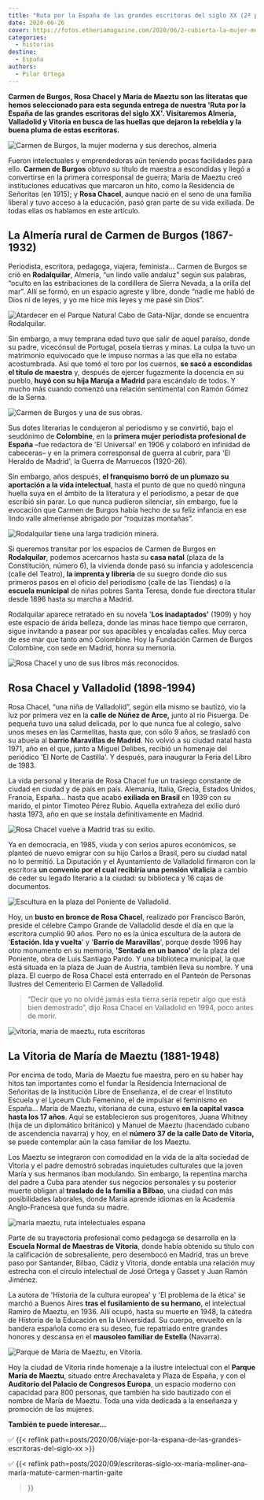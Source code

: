 ```yaml
---
title: "Ruta por la España de las grandes escritoras del siglo XX (2ª parte)"
date: 2020-06-26
cover: https://fotos.etheriamagazine.com/2020/06/2-cubierta-la-mujer-moderna.jpg
categories: 
  - historias
destino: 
  - España
authors: 
  - Pilar Ortega
---
```


**Carmen de Burgos, Rosa Chacel y María de Maeztu son las literatas que hemos 
seleccionado para esta segunda entrega de nuestra 'Ruta por la España de las grandes 
escritoras del siglo XX'. Visitaremos Almería, Valladolid y Vitoria en busca de las 
huellas que dejaron la rebeldía y la buena pluma de estas escritoras.** 

![Carmen de Burgos, la mujer moderna y sus derechos, almeria](https://fotos.etheriamagazine.com/2020/06/cubierta-la-mujer-moderna.jpg "Fragmento de la cubierta de 'La mujer moderna y sus derechos', de Carmen de Burgos (Edit. Huso Ensayos).")

Fueron intelectuales y emprendedoras aún teniendo pocas facilidades para ello. **Carmen 
de Burgos** obtuvo su título de maestra a escondidas y llegó a convertirse en la primera 
corresponsal de guerra; María de Maeztu creó instituciones educativas que marcaron un 
hito, como la Residencia de Señoritas (en 1915); y **Rosa Chacel**, aunque nació en el 
seno de una familia liberal y tuvo acceso a la educación, pasó gran parte de su vida 
exiliada. De todas ellas os hablamos en este artículo. 

## La Almería rural de Carmen de Burgos (1867-1932)

Periodista, escritora, pedagoga, viajera, feminista… Carmen de Burgos se crió en 
**Rodalquilar**, Almería, “un lindo valle andaluz” según sus palabras, “oculto en las 
estribaciones de la cordillera de Sierra Nevada, a la orilla del mar”. Allí se formó, en 
un espacio agreste y libre, donde “nadie me habló de Dios ni de leyes, y yo me hice mis 
leyes y me pasé sin Dios”. 

![Atardecer en el Parque Natural Cabo de Gata-Níjar, donde se encuentra Rodalquilar.](https://fotos.etheriamagazine.com/2020/06/atardecer-almeria.jpg "Atardecer en el Parque Natural Cabo de Gata-Níjar, donde se encuentra Rodalquilar.")

Sin embargo, a muy temprana edad tuvo que salir de aquel paraíso, donde su padre, 
vicecónsul de Portugal, poseía tierras y minas. La culpa la tuvo un matrimonio 
equivocado que le impuso normas a las que ella no estaba acostumbrada. Así que tomó el 
toro por los cuernos, **se sacó a escondidas el título de maestra** y, después de 
ejercer fugazmente la docencia en su pueblo, **huyó con su hija Maruja a Madrid** para 
escándalo de todos. Y mucho más cuando comenzó una relación sentimental con Ramón Gómez 
de la Serna. 

![Carmen de Burgos y una de sus obras.](https://fotos.etheriamagazine.com/2020/06/carmen-burgos-escritora.jpg "Carmen de Burgos y una de sus obras. © Fundación Carmen de Burgos Colombine")

Sus dotes literarias le condujeron al periodismo y se convirtió, bajo el seudónimo de 
**Colombine**, en la **primera mujer periodista profesional de España** –fue redactora 
de 'El Universal' en 1906 y colaboró en infinidad de cabeceras– y en la primera 
corresponsal de guerra al cubrir, para 'El Heraldo de Madrid', la Guerra de Marruecos 
(1920-26). 

Sin embargo, años después, **el franquismo borró de un plumazo su aportación a la vida 
intelectual**, hasta el punto de que no quedó ninguna huella suya en el ámbito de la 
literatura y el periodismo, a pesar de que escribió sin parar. Lo que nunca pudieron 
silenciar, sin embargo, fue la evocación que Carmen de Burgos había hecho de su feliz 
infancia en ese lindo valle almeriense abrigado por “roquizas montañas”. 

![Rodalquilar tiene una larga tradición minera.](https://fotos.etheriamagazine.com/2020/06/Rodalquila-Planta-Denver.jpg "Rodalquilar tiene una larga tradición minera.")

Si queremos transitar por los espacios de Carmen de Burgos en **Rodalquilar**, podemos 
acercarnos hasta su **casa natal** (plaza de la Constitución, número 6), la vivienda 
donde pasó su infancia y adolescencia (calle del Teatro), **la imprenta y librería** de 
su suegro donde dio sus primeros pasos en el oficio del periodismo (calle de las 
Tiendas) o la **escuela municipal** de niñas pobres Santa Teresa, donde fue directora 
titular desde 1896 hasta su marcha a Madrid. 

Rodalquilar aparece retratado en su novela '**Los inadaptados'** (1909) y hoy este 
espacio de árida belleza, donde las minas hace tiempo que cerraron, sigue invitando a 
pasear por sus apacibles y encaladas calles. Muy cerca de ese mar que tanto amó 
Colombine. Hoy la Fundación Carmen de Burgos Colombine, con sede en Madrid, honra su 
memoria. 

![Rosa Chacel y uno de sus libros más reconocidos.](https://fotos.etheriamagazine.com/2020/06/Rosa-Chacel-valladolid.jpg "La gran Rosa Chacel y uno de sus libros más reconocidos.")

## Rosa Chacel y Valladolid (1898-1994)

Rosa Chacel, “una niña de Valladolid”, según ella mismo se bautizó, vio la luz por 
primera vez en la **calle de Núñez de Arce,** junto al río Pisuerga. De pequeña tuvo una 
salud delicada, por lo que nunca fue al colegio, salvo unos meses en las Carmelitas, 
hasta que, con sólo 9 años, se trasladó con su abuela al **barrio Maravillas de 
Madrid**. No volvió a su ciudad natal hasta 1971, año en el que, junto a Miguel Delibes, 
recibió un homenaje del periódico 'El Norte de Castilla'. Y después, para inaugurar la 
Feria del Libro de 1983. 

La vida personal y literaria de Rosa Chacel fue un trasiego constante de ciudad en 
ciudad y de país en país. Alemania, Italia, Grecia, Estados Unidos, Francia, España… 
hasta que acabó **exiliada en Brasil** en 1939 con su marido, el pintor Timoteo Pérez 
Rubio. Aquella extrañeza del exilio duró hasta 1973, año en que se instala 
definitivamente en Madrid. 

![Rosa Chacel vuelve a Madrid tras su exilio.](https://fotos.etheriamagazine.com/2020/06/rosa-chacel-exilio.jpg "Rosa Chacel vuelve a Madrid tras su exilio. ©Archivos históricos")

Ya en democracia, en 1985, viuda y con serios apuros económicos, se planteó de nuevo 
emigrar con su hijo Carlos a Brasil, pero su ciudad natal no lo permitió. La Diputación 
y el Ayuntamiento de Valladolid firmaron con la escritora **un convenio por el cual 
recibiría una pensión vitalicia** a cambio de ceder su legado literario a la ciudad: su 
biblioteca y 16 cajas de documentos. 

![Escultura en la plaza del Poniente de Valladolid.](https://fotos.etheriamagazine.com/2020/06/rosa-chacel-valladolid.jpg "Escultura en la plaza del Poniente de Valladolid. ©Rondador")

Hoy, un **busto en bronce de Rosa Chacel**, realizado por Francisco Barón, preside el 
célebre Campo Grande de Valladolid desde el día en que la escritora cumplió 90 años. 
Pero no es la única escultura de la autora de '**Estación. Ida y vuelta**' y '**Barrio 
de Maravillas**', porque desde 1996 hay otro monumento en su memoria, **'Sentada en un 
banco'** de la plaza del Poniente, obra de Luis Santiago Pardo. Y una biblioteca 
municipal, la que está situada en la plaza de Juan de Austria, también lleva su nombre. 
Y una plaza. El cuerpo de Rosa Chacel está enterrado en el Panteón de Personas Ilustres 
del Cementerio El Carmen de Valladolid. 

> “Decir que yo no olvidé jamás esta tierra sería repetir algo que está bien demostrado”, 
> dijo Rosa Chacel en Valladolid en 1994, poco antes de morir. 

![vitoria, maria de maeztu, ruta escritoras](https://fotos.etheriamagazine.com/2020/06/vitoria-cuna-maria-maeztu.jpg "Vitoria, cuna de María de Maeztu.")

## La Vitoria de María de Maeztu (1881-1948)

Por encima de todo, María de Maeztu fue maestra, pero en su haber hay hitos tan 
importantes como el fundar la Residencia Internacional de Señoritas de la Institución 
Libre de Enseñanza, el de crear el Instituto Escuela y el Lyceum Club Femenino, el de 
impulsar el feminismo en España… María de Maeztu, vitoriana de cuna, estuvo **en la 
capital vasca hasta los 17 años**. Aquí se establecieron sus progenitores, Juana Whitney 
(hija de un diplomático británico) y Manuel de Maeztu (hacendado cubano de ascendencia 
navarra) y hoy, en el **número 37 de la calle Dato de Vitoria,** se puede contemplar aún 
la casa familiar de los Maeztu. 

Los Maeztu se integraron con comodidad en la vida de la alta sociedad de Vitoria y el 
padre demostró sobradas inquietudes culturales que la joven María y sus hermanos iban 
modulando. Sin embargo, la repentina marcha del padre a Cuba para atender sus negocios 
personales y su posterior muerte obligan al **traslado de la familia a Bilbao**, una 
ciudad con más posibilidades laborales, donde María aprende idiomas en la Academia 
Anglo-Francesa que funda su madre. 

![maria maeztu, ruta intelectuales espana](https://fotos.etheriamagazine.com/2020/06/Maria-Maeztu-ruta-escritoras.jpg "María de Maeztu posa en su despacho. © Fundación José Ortega y Gasset-Gregorio Marañón.")

Parte de su trayectoria profesional como pedagoga se desarrolla en la **Escuela Normal 
de Maestras de Vitoria**, donde había obtenido su título con la calificación de 
sobresaliente, pero desembocó en Madrid, tras un breve paso por Santander, Bilbao, Cádiz 
y Vitoria, donde entabla una relación muy estrecha con el círculo intelectual de José 
Ortega y Gasset y Juan Ramón Jiménez. 

La autora de 'Historia de la cultura europea' y 'El problema de la ética' se marchó a 
Buenos Aires **tras el fusilamiento de su hermano**, el intelectual Ramiro de Maeztu, en 
1936. Allí ocupó, hasta su muerte en 1948, la cátedra de Historia de la Educación en la 
Universidad. Su cuerpo, envuelto en la bandera española como era su deseo, fue 
repatriado entre grandes honores y descansa en el **mausoleo familiar de Estella** 
(Navarra). 

![Parque de María de Maeztu, en Vitoria.](https://fotos.etheriamagazine.com/2020/06/parque-maria-maeztu.jpg "Parque de María de Maeztu, en Vitoria. © Zarateman")

Hoy la ciudad de Vitoria rinde homenaje a la ilustre intelectual con el **Parque María 
de Maeztu**, situado entre Arechavaleta y Plaza de España, y con el **Auditorio del 
Palacio de Congresos Europa**, un espacio moderno con capacidad para 800 personas, que 
también ha sido bautizado con el nombre de María de Maeztu. Toda una vida dedicada a la 
enseñanza y promoción de las mujeres. 

**También te puede interesar...** 

✅ {{< reflink 
path=posts/2020/06/viaje-por-la-espana-de-las-grandes-escritoras-del-siglo-xx >}} 

✅ {{< reflink 
path=posts/2020/09/escritoras-siglo-xx-maria-moliner-ana-maria-matute-carmen-martin-gaite 
>}}
